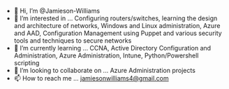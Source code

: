 - 👋 Hi, I’m @Jamieson-Williams
- 👀 I’m interested in ... Configuring routers/switches, learning the design and architecture of networks, Windows and Linux administration, Azure and AAD, Configuration Management using Puppet and various security tools and techniques to secure networks
- 🌱 I’m currently learning ... CCNA, Active Directory Configuration and Administration, Azure Administration, Intune, Python/Powershell scripting
- 💞️ I’m looking to collaborate on ... Azure Administration projects
- 📫 How to reach me ... jamiesonwilliams4@gmail.com

<!---
Jamieson-Williams/Jamieson-Williams is a ✨ special ✨ repository because its `README.md` (this file) appears on your GitHub profile.
You can click the Preview link to take a look at your changes.
--->
